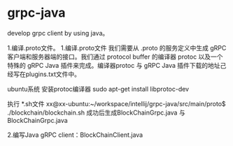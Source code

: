 # grpc-java

develop grpc client by using java。

1.编译.proto文件。
1.编译.proto文件
我们需要从 .proto 的服务定义中生成 gRPC 客户端和服务器端的接口。我们通过 protocol buffer 的编译器 protoc 以及一个特殊的 gRPC Java 插件来完成。编译器protoc 与 gRPC Java 插件下载的地址己经写在plugins.txt文件中。
   
ubuntu系统
安装protoc编译器
sudo apt-get install libprotoc-dev

执行 *.sh文件
xx@xx-ubuntu:~/workspace/intellij/grpc-java/src/main/proto$ ./blockchain/blockchain.sh
成功后生成BlockChainGrpc.java 与 BlockChainGrpc.java 

2.编写Java gRPC client：BlockChainClient.java
      
    
